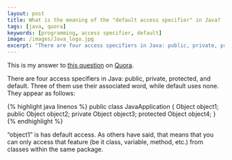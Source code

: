 ```yaml
---
layout: post
title: What is the meaning of the "default access specifier" in Java?
tags: [java, quora]
keywords: [programming, access specifier, default]
image: /images/Java_logo.jpg
excerpt: "There are four access specifiers in Java: public, private, protected, and default. Three of them use their associated word, while default uses none."
---
```


This is my answer to [this question](https://www.quora.com/What-is-the-meaning-of-the-default-access-specifier-in-Java) on [Quora](https://www.quora.com).

There are four access specifiers in Java: public, private, protected, and default. Three of them use their associated word, while default uses none. They appear as follows:

{% highlight java linenos %}
public class JavaApplication {
    Object object1;
    public Object object2;
    private Object object3;
    protected Object object4;
}
{% endhighlight %}

“object1” is has default access. As others have said, that means that you can only access that feature (be it class, variable, method, etc.) from classes within the same package.
